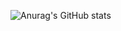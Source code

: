 ![Anurag's GitHub stats](https://github-readme-stats.vercel.app/api?username=Lenam0n&show_icons=true&theme=radical)
